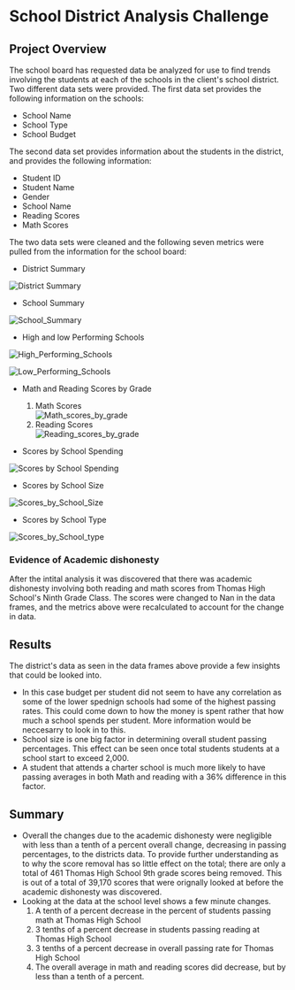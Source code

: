 # School District Analysis Challenge

## Project Overview
The school board has requested data be analyzed for use to find trends involving the students at each of the schools in the client's school district.
Two different data sets were provided. The first data set provides the following information on the schools:
- School Name
- School Type
- School Budget

The second data set provides information about the students in the district, and provides the following information:
- Student ID
- Student Name
- Gender
- School Name
- Reading Scores
- Math Scores

The two data sets were cleaned and the following seven metrics were pulled from the information for the school board:
- District Summary  
    
![District Summary](https://user-images.githubusercontent.com/36859475/138621955-72891091-8080-435d-8fd2-e60d78b8182e.PNG)

- School Summary    
    
![School_Summary](https://user-images.githubusercontent.com/36859475/138618667-0e557027-231e-4857-8e33-3b9b76346965.PNG)

- High and low Performing Schools    
    
![High_Performing_Schools](https://user-images.githubusercontent.com/36859475/138618794-afeca1e0-fff6-46b3-a4f5-0354f3e1577c.PNG)
    
![Low_Performing_Schools](https://user-images.githubusercontent.com/36859475/138618801-c76d9e72-c0d5-4051-9740-93a0f2f3a8ba.PNG)

- Math and Reading Scores by Grade    
  1. Math Scores    
      ![Math_scores_by_grade](https://user-images.githubusercontent.com/36859475/138619604-3504093b-aceb-4c9d-a668-9cbd9fa14542.PNG)
  2. Reading Scores    
      ![Reading_scores_by_grade](https://user-images.githubusercontent.com/36859475/138619665-d2d27bd0-abda-4bea-a198-9fcd13b4b7c5.PNG)

- Scores by School Spending    
    
![Scores by School Spending](https://user-images.githubusercontent.com/36859475/138619790-7b523389-218c-4d91-9c93-23898bdda6fc.PNG)

    
- Scores by School Size    
    
![Scores_by_School_Size](https://user-images.githubusercontent.com/36859475/138619847-a53537ce-9721-43dd-9664-cd3c3b0a0f81.PNG)

- Scores by School Type
    
![Scores_by_School_type](https://user-images.githubusercontent.com/36859475/138619906-e1fe5fa6-a223-4bb7-9e34-18645f91c294.PNG)

### Evidence of Academic dishonesty
After the intital analysis it was discovered that there was academic dishonesty involving both reading and math scores from Thomas High School's Ninth Grade Class.
The scores were changed to Nan in the data frames, and the metrics above were recalculated to account for the change in data.

## Results
The district's data as seen in the data frames above provide a few insights that could be looked into.
- In this case budget per student did not seem to have any correlation as some of the lower spednign schools had some of the highest passing rates. This could come down to how the money is spent rather that how much a school spends per student. More information would be neccesarry to look in to this.
- School size is one big factor in determining overall student passing percentages. This effect can be seen once total students students at a school start to exceed 2,000.
- A student that attends a charter school is much more likely to have passing averages in both Math and reading with a 36% difference in this factor.

## Summary    
- Overall the changes due to the academic dishonesty were negligible with less than a tenth of a percent overall change, decreasing in passing percentages, to the districts data. To provide further understanding as to why the score removal has so little effect on the total; there are only a total of 461 Thomas High School 9th grade scores being removed. This is out of a total of 39,170 scores that were orignally looked at before the academic dishonesty was discovered.
- Looking at the data at the school level shows a few minute changes. 
  1. A tenth of a percent decrease in the percent of students passing math at Thomas High School
  2. 3 tenths of a percent decrease in students passing reading at Thomas High School
  3. 3 tenths of a percent decrease in overall passing rate for Thomas High School
  4. The overall average in math and reading scores did decrease, but by less than a tenth of a percent.

